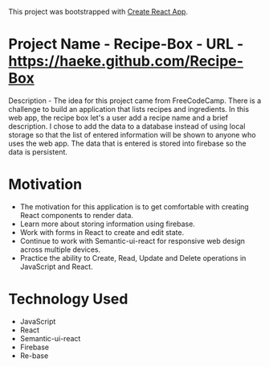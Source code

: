 This project was bootstrapped with [Create React App](https://github.com/facebookincubator/create-react-app).

# Project Name - Recipe-Box - URL - https://haeke.github.com/Recipe-Box

Description - The idea for this project came from FreeCodeCamp. There is a challenge to build an application that lists recipes and ingredients. In this web app, the recipe box let's a user add a recipe name and a brief description. I chose to add the data to a database instead of using local storage so that the list of entered information will be shown to anyone who uses the web app. The data that is entered is stored into firebase so the data is persistent.

# Motivation
  - The motivation for this application is to get comfortable with creating React components to render data.
  - Learn more about storing information using firebase.
  - Work with forms in React to create and edit state.
  - Continue to work with Semantic-ui-react for responsive web design across multiple devices.
  - Practice the ability to Create, Read, Update and Delete operations in JavaScript and React.

# Technology Used
 - JavaScript
 - React
 - Semantic-ui-react
 - Firebase
 - Re-base

